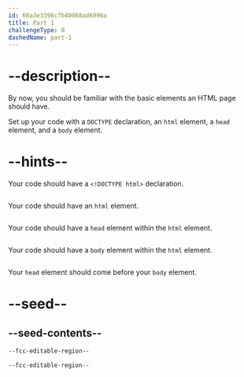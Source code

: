 ```yaml
---
id: 60a3e3396c7b40068ad6996a
title: Part 1
challengeType: 0
dashedName: part-1
---
```


# --description--

By now, you should be familiar with the basic elements an HTML page should have.

Set up your code with a `DOCTYPE` declaration, an `html` element, a `head` element, and a `body` element.

# --hints--

Your code should have a `<!DOCTYPE html>` declaration.

```js

```

Your code should have an `html` element.

```js

```

Your code should have a `head` element within the `html` element.

```js

```

Your code should have a `body` element within the `html` element.

```js

```

Your `head` element should come before your `body` element.

# --seed--

## --seed-contents--

```html
--fcc-editable-region--

--fcc-editable-region--

```
